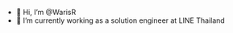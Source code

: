 - 👋 Hi, I’m @WarisR
- 🌱 I’m currently working as a solution engineer at LINE Thailand


<!---
WarisR/WarisR is a ✨ special ✨ repository because its `README.md` (this file) appears on your GitHub profile.
You can click the Preview link to take a look at your changes.
--->
